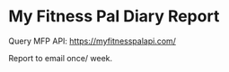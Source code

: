 # My Fitness Pal Diary Report

Query MFP API: <https://myfitnesspalapi.com/>

Report to email once/ week.

